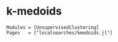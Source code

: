 # k-medoids

```@autodocs
Modules = [UnsupervisedClustering]
Pages   = ["localsearches/kmedoids.jl"]
```
